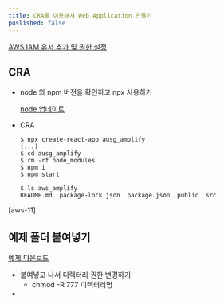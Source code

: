 ```yaml
---
title: CRA를 이용해서 Web Application 만들기
puslished: false
---
```




[AWS IAM 유저 추가 및 권한 설정](#)



## CRA

- node 와 npm 버전을 확인하고 npx 사용하기

  [node 업데이트](#)

- CRA

  ```
  $ npx create-react-app ausg_amplify
  (...)
  $ cd ausg_amplify
  $ rm -rf node_modules
  $ npm i
  $ npm start
  ```

  ```
  $ ls aws_amplify
  README.md  package-lock.json  package.json  public  src
  ```

  

[aws-11]





## 예제 폴더 붙여넣기

[예제 다운로드](<https://github.com/AUSG/ausg-seminar-2019/tree/master/WebTrack2/handsOn2>)

- 붙여넣고 나서 디렉터리 권한 변경하기
  - chmod -R 777 디렉터리명
- 